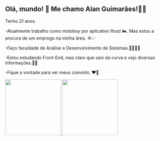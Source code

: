 ## Olá, mundo! 👋 Me chamo Alan Guimarães!🧔🏻‍

Tenho 21 anos. 

-Atualmente trabalho como motoboy por aplicativo Ifood  🏍️. Mas estou a procura de um emprego na minha área. ☀️✅

-Faço faculdade de Análise e Desenvolvimento de Sistemas.🚀👨‍💻🚀

-Estou estudando Front-End, mas claro que saio da curva e vejo diversas informações.👨‍💻

-Fique a vontade para ver meus commits. ❤️‍🔥

 <div>
  <a href="https://github.com/Alan-guimaraes">
  <img height="180em" src="https://github-readme-stats.vercel.app/api?username=Alan-guimaraes&show_icons=true&theme=dracula&include_all_commits=true&count_private=true"/>
  <img height="180em" src="https://github-readme-stats.vercel.app/api/top-langs/?username=Alan-guimaraes&layout=compact&langs_count=7&theme=dracula"/>
</div>
<div>
